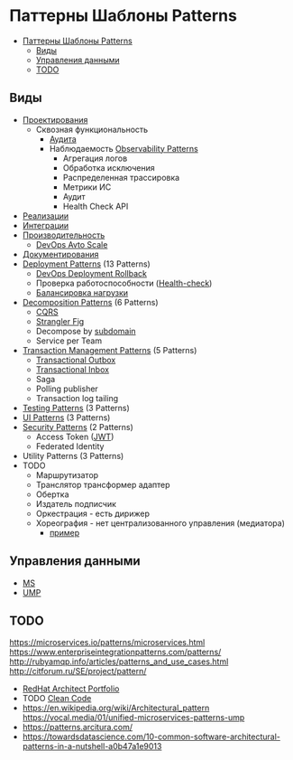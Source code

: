# Паттерны Шаблоны Patterns

- [Паттерны Шаблоны Patterns](#паттерны-шаблоны-patterns)
  - [Виды](#виды)
  - [Управления данными](#управления-данными)
  - [TODO](#todo)

## Виды

- [Проектирования](pattern/system.design/system.design.md)
  - Сквозная функциональность
    - [Аудита](pattern/observability/pattern.audit.md)
    - Наблюдаемость [Observability Patterns](./ability/observability.md)
      - Агрегация логов
      - Обработка исключения
      - Распределенная трассировка
      - Метрики ИС
      - Аудит
      - Health Check API
- [Реализации](pattern/development/pattern.dev.md)
- [Интеграции](pattern/integration/pattern.integration.md)
- [Производительность](pattern/performance/pattern.perf.md)
  - [DevOps Avto Scale](../devops.md)
- [Документирования](pattern/pattern.docs.md)
- [Deployment Patterns](https://airtable.com/embed/shryjXK2rzf52sv9u/tbl2vjDV9Es36E2cW) (13 Patterns)
  - [DevOps Deployment Rollback](../devops.md)
  - Проверка работоспособности ([Health-check](pattern/observability/pattern.healthcheck.md))
  - [Балансировка нагрузки](pattern/deployment/load.balancing.md)
- [Decomposition Patterns](https://airtable.com/embed/shrPwsn3G9IQ7JCm1/tbl7daDI4ZAAmedfD) (6 Patterns)
  - [CQRS](pattern/performance/pattern.cqrs.md)
  - [Strangler Fig](pattern/refactoring/monolit2msa.md)
  - Decompose by [subdomain](pattern/system.design/ddd.md)
  - Service per Team
- [Transaction Management Patterns](https://airtable.com/embed/shrjiJuF7kIbcnXRl/tblgszzLV27MUFP4p) (5 Patterns)
  - [Transactional Outbox](pattern/transact.outbox.md)
  - [Transactional Inbox](pattern/transact.inbox.md)
  - Saga
  - Polling publisher
  - Transaction log tailing
- [Testing Patterns](https://airtable.com/embed/shr6p9u80mD9CzVU1/tblyGd1oiAcYuTSbr) (3 Patterns)
- [UI Patterns](https://airtable.com/embed/shrxffclVHmz95ii0/tblXbFfITMXmPjvGl) (3 Patterns)
- [Security Patterns](https://airtable.com/embed/shrHNtgdwr7wP6TJj/tbl2ssqnen3UkXoaF) (2 Patterns)
  - Access Token ([JWT](../../technology/jwt.md))
  - Federated Identity
- Utility Patterns (3 Patterns)
- TODO
  - Маршрутизатор
  - Транслятор трансформер адаптер
  - Обертка
  - Издатель подписчик
  - Оркестрация - есть дирижер
  - Хореография - нет централизованного управления (медиатора)
    - [пример](https://learn.microsoft.com/ru-ru/azure/architecture/patterns/choreography#example)

## Управления данными

- [MS](https://docs.microsoft.com/ru-ru/azure/architecture/patterns/category/data-management)
- [UMP](https://airtable.com/embed/shr1fDf0cVFiI3Ftk/tblpfBAj1ypKV4YUq)

## TODO

<https://microservices.io/patterns/microservices.html>
<https://www.enterpriseintegrationpatterns.com/patterns/>
<http://rubyamqp.info/articles/patterns_and_use_cases.html>
<http://citforum.ru/SE/project/pattern/>

- [RedHat Architect Portfolio](https://www.redhat.com/architect/portfolio/?intcmp=7013a0000025wJwAAI)
- TODO [Clean Code](pattern/system.design/cleancode.md)
- <https://en.wikipedia.org/wiki/Architectural_pattern>
<https://vocal.media/01/unified-microservices-patterns-ump>
- https://patterns.arcitura.com/
- https://towardsdatascience.com/10-common-software-architectural-patterns-in-a-nutshell-a0b47a1e9013